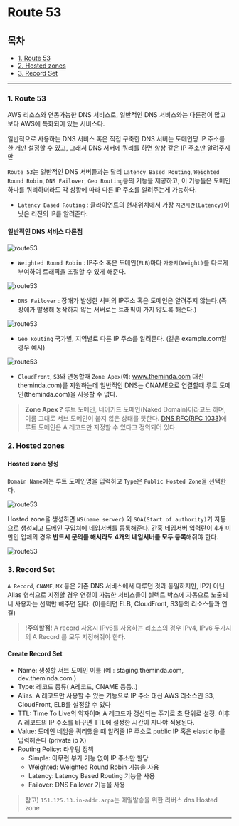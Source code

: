 # Route 53

## 목차
- [1. Route 53](#1-route-53)
- [2. Hosted zones](#2-hosted-zones)
- [3. Record Set](#3-record-set)
---	

### 1. Route 53

AWS 리소스와 연동가능한 DNS 서비스로, 일반적인 DNS 서비스와는 다른점이 많고 보다 AWS에 특화되어 있는 서비스다.

일반적으로 사용하는 DNS 서비스 혹은 직접 구축한 DNS 서버는 도메인당 IP 주소를 한 개만 설정할 수 있고, 그래서 DNS 서버에 쿼리를 하면 항상 같은 IP 주소만 알려주지만

`Route 53`는 일반적인 DNS 서버들과는 달리 `Latency Based Routing`, `Weighted Round Robin`, `DNS Failover`, `Geo Routing`등의 기능을 제공하고, 이 기능들은 도메인 하나를 쿼리하더라도 각 상황에 따라 다른 IP 주소를 알려주는게 가능하다.

- `Latency Based Routing` : 클라이언트의 현재위치에서 가장 `지연시간(Latency)`이 낮은 리전의 IP를 알려준다.

#### 일반적인 DNS 서비스 다른점

![route53][1]

- `Weighted Round Robin` : IP주소 혹은 도메인(`ELB`)마다 `가중치(Weight)`를 다르게 부여하여 트래픽을 조절할 수 있게 해준다.

![route53][2]

- `DNS Failover` : 장애가 발생한 서버의 IP주소 혹은 도메인은 알려주지 않는다.(즉 장애가 발생해 동작하지 않는 서버로는 트래픽이 가지 않도록 해준다.)

![route53][3]

- `Geo Routing` 국가별, 지역별로 다른 IP 주소를 알려준다. (같은 example.com일 경우 예시)

![route53][4]


- `CloudFront`, `S3`와 연동할때 `Zone Apex`(예: www.theminda.com 대신 theminda.com)를 지원하는데 일반적인 DNS는 CNAME으로 연결할때 루트 도메인(theminda.com)을 사용할 수 없다.

> **Zone Apex ?**
> 루트 도메인, 네이키드 도메인(Naked Domain)이라고도 하며,
> 이름 그대로 서브 도메인이 붙지 않은 상태를 뜻한다.
> [DNS RFC(RFC 1033)](https://www.ietf.org/rfc/rfc1033.txt)에 루트 도메인은 A 레코드만 지정할 수 있다고 정의되어 있다.


### 2. Hosted zones

#### Hosted zone 생성
`Domain Name`에는 루트 도메인명을 입력하고 `Type`은 `Public Hosted Zone`을 선택한다.

![route53][5]

Hosted zone을 생성하면 `NS(name server)` 와  `SOA(Start of authority)`가 자동으로 생성되고
도메인 구입처에 네임서버를 등록해준다.
간혹 네임서버 입력란이 4개 미만인 업체의 경우 **반드시 문의를 해서라도 4개의 네임서버를 모두 등록**해줘야 한다.

![route53][6]

### 3. Record Set

`A Record`, `CNAME`, `MX` 등은 기존 DNS 서비스에서 다루던 것과 동일하지만, 
IP가 아닌 Alias 형식으로 지정할 경우 연결이 가능한 서비스들이 셀렉트 박스에 자동으로 노출되니 사용자는  선택만 해주면 된다.
(이를테면 ELB, CloudFront, S3등의 리소스들과 연결)

> **!주의할점!**
> A record 사용시 IPv6를 사용하는 리소스의 경우 IPv4, IPv6 두가지의 A Record 를 모두 지정해줘야 한다.


#### Create Record Set

- Name: 생성할 서브 도메인 이름 (예 : staging.theminda.com, dev.theminda.com )
- Type: 레코드 종류( A레코드, CNAME 등등..)
- Alias: A 레코드만 사용할 수 있는 기능으로 IP 주소 대신 AWS 리소스인 S3, CloudFront, ELB를 설정할 수 있다
- TTL: Time To Live의 약자이며 A 레코드가 갱신되는 주기로 초 단위로 설정. 이후 A 레코드의 IP 주소를 바꾸면 TTL에 설정한 시간이 지나야 적용된다.
- Value: 도메인 네임을 쿼리했을 때 알려줄 IP 주소로 public IP 혹은 elastic ip를 입력해준다 (private ip X)
- Routing Policy: 라우팅 정책
    - Simple: 아무런 부가 기능 없이 IP 주소만 할당
    - Weighted: Weighted Round Robin 기능을 사용
    - Latency: Latency Based Routing 기능을 사용
    - Failover: DNS Failover 기능을 사용

> 참고) `151.125.13.in-addr.arpa`는 메일발송을 위한 리버스 dns Hosted zone

> 

---

[1]: https://github.com/theminda/aws-setting/blob/master/AwsService/asset/route_1.png
[2]: https://github.com/theminda/aws-setting/blob/master/AwsService/asset/route_2.png
[3]: https://github.com/theminda/aws-setting/blob/master/AwsService/asset/route_3.png
[4]: https://github.com/theminda/aws-setting/blob/master/AwsService/asset/route_4.png
[5]: https://github.com/theminda/aws-setting/blob/master/AwsService/asset/route_5.png
[6]: https://github.com/theminda/aws-setting/blob/master/AwsService/asset/route_6.png
[7]: https://github.com/theminda/aws-setting/blob/master/AwsService/asset/route_7.png
[8]: https://github.com/theminda/aws-setting/blob/master/AwsService/asset/route_8.png
[9]: https://github.com/theminda/aws-setting/blob/master/AwsService/asset/route_9.png
[10]: https://github.com/theminda/aws-setting/blob/master/AwsService/asset/route_10.png
